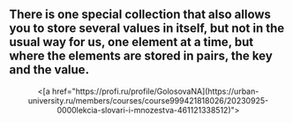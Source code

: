 ## There is one special collection that also allows you to store several values in itself, but not in the usual way for us, one element at a time, but where the elements are stored in pairs, the key and the value.
<div id="header" align="center">
<[a href="https://profi.ru/profile/GolosovaNA](https://urban-university.ru/members/courses/course999421818026/20230925-0000lekcia-slovari-i-mnozestva-461121338512)"><module_1_6.py" /></a>
</div>
<div id="badges">
